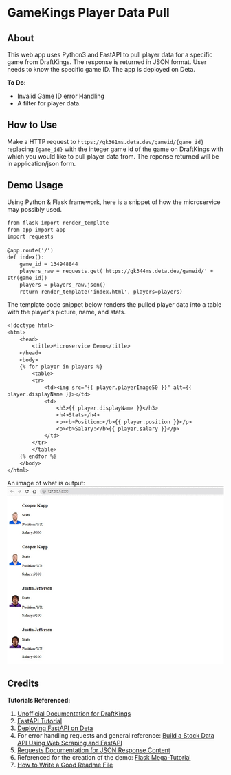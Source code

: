 # GameKings Player Data Pull

## About
This web app uses Python3 and FastAPI to pull player data for a specific game from DraftKings. The response is returned in JSON format. User needs to know the specific game ID. The app is deployed on Deta.

**To Do:**
- Invalid Game ID error Handling
- A filter for player data.

## How to Use
Make a HTTP request to `https://gk361ms.deta.dev/gameid/{game_id}` replacing `{game_id}` with the integer game id of the game on DraftKings with which you would like to pull player data from. The reponse returned will be in application/json form.

## Demo Usage
Using Python & Flask framework, here is a snippet of how the microservice may possibly used.

```
from flask import render_template
from app import app
import requests

@app.route('/')
def index():
    game_id = 134948844
    players_raw = requests.get('https://gk344ms.deta.dev/gameid/' + str(game_id))
    players = players_raw.json()
    return render_template('index.html', players=players) 
```


The template code snippet below renders the pulled player data into a table with the player's picture, name, and stats.
```
<!doctype html>
<html>
    <head>
        <title>Microservice Demo</title>
    </head>
    <body>
    {% for player in players %}
        <table>
        <tr>
            <td><img src="{{ player.playerImage50 }}" alt={{ player.displayName }}></td>
            <td>
                <h3>{{ player.displayName }}</h3>
                <h4>Stats</h4>
                <p><b>Position:</b>{{ player.position }}</p>
                <p><b>Salary:</b>{{ player.salary }}</p>
            </td>
        </tr>
        </table>
    {% endfor %}
    </body>
</html>
```

An image of what is output:
![Demo using the microservice](source\assets\demo.jpg)

## Credits
**Tutorials Referenced:**
1. [Unofficial Documentation for DraftKings](https://seandrummy.medium.com/unofficial-documentation-for-the-draft-kings-api-8830f8e8c7fc)
2. [FastAPI Tutorial](https://fastapi.tiangolo.com/tutorial/)
3. [Deploying FastAPI on Deta](https://fastapi.tiangolo.com/deployment/deta/)
4. For error handling requests and general reference: [Build a Stock Data API Using Web Scraping and FastAPI](https://python.plainenglish.io/build-a-stock-data-api-using-web-scraping-and-fastapi-dcbcdbd3d2ec)
5. [Requests Documentation for JSON Response Content](https://requests.readthedocs.io/en/latest/user/quickstart/#json-response-content)
6. Referenced for the creation of the demo: [Flask Mega-Tutorial](https://blog.miguelgrinberg.com/post/the-flask-mega-tutorial-part-i-hello-world)
7. [How to Write a Good Readme File](https://www.freecodecamp.org/news/how-to-write-a-good-readme-file/)
